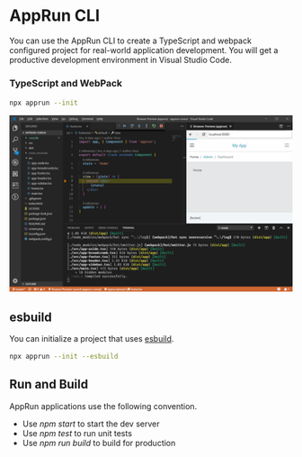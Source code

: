 # AppRun CLI

You can use the AppRun CLI to create a TypeScript and webpack configured project for real-world application development. You will get a productive development environment in Visual Studio Code.

### TypeScript and WebPack

```sh
npx apprun --init
```

![debug](imgs/debug.png)


## esbuild

You can initialize a project that uses [esbuild](https://esbuild.github.io/).

```sh
npx apprun --init --esbuild
```

## Run and Build

AppRun applications use the following convention.

* Use _npm start_ to start the dev server
* Use _npm test_ to run unit tests
* Use _npm run build_ to build for production